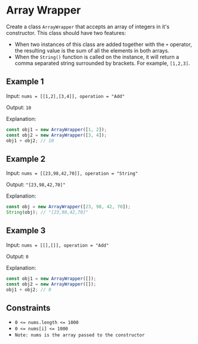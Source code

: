 # Array Wrapper

Create a class `ArrayWrapper` that accepts an array of integers in it's constructor. This class should have two features:

- When two instances of this class are added together with the `+` operator, the resulting value is the sum of all the elements in both arrays.
- When the `String()` function is called on the instance, it will return a comma separated string surrounded by brackets. For example, `[1,2,3]`.

## Example 1

Input: `nums = [[1,2],[3,4]], operation = "Add"`

Output: `10`

Explanation:

```typescript
const obj1 = new ArrayWrapper([1, 2]);
const obj2 = new ArrayWrapper([3, 4]);
obj1 + obj2; // 10
```

## Example 2

Input: `nums = [[23,98,42,70]], operation = "String"`

Output: `"[23,98,42,70]"`

Explanation:

```typescript
const obj = new ArrayWrapper([23, 98, 42, 70]);
String(obj); // "[23,98,42,70]"
```

## Example 3

Input: `nums = [[],[]], operation = "Add"`

Output: `0`

Explanation:

```typescript
const obj1 = new ArrayWrapper([]);
const obj2 = new ArrayWrapper([]);
obj1 + obj2; // 0
```

## Constraints

- `0 <= nums.length <= 1000`
- `0 <= nums[i] <= 1000`
- `Note: nums is the array passed to the constructor`
